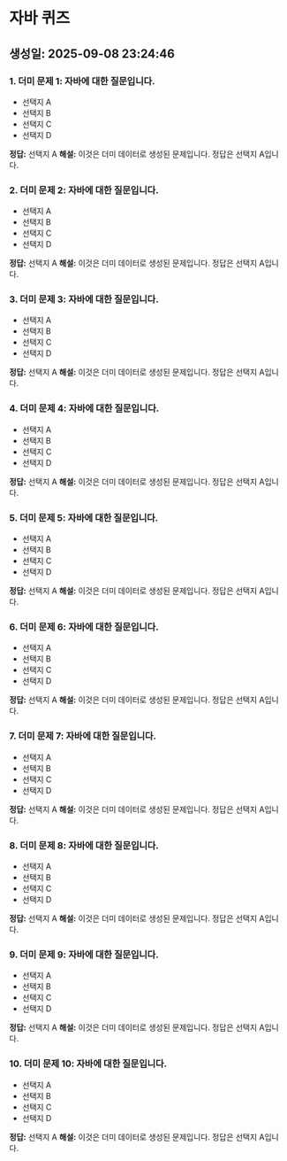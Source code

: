 # 자바 퀴즈

## 생성일: 2025-09-08 23:24:46

### 1. 더미 문제 1: 자바에 대한 질문입니다.
- 선택지 A
- 선택지 B
- 선택지 C
- 선택지 D

**정답:** 선택지 A
**해설:** 이것은 더미 데이터로 생성된 문제입니다. 정답은 선택지 A입니다.

### 2. 더미 문제 2: 자바에 대한 질문입니다.
- 선택지 A
- 선택지 B
- 선택지 C
- 선택지 D

**정답:** 선택지 A
**해설:** 이것은 더미 데이터로 생성된 문제입니다. 정답은 선택지 A입니다.

### 3. 더미 문제 3: 자바에 대한 질문입니다.
- 선택지 A
- 선택지 B
- 선택지 C
- 선택지 D

**정답:** 선택지 A
**해설:** 이것은 더미 데이터로 생성된 문제입니다. 정답은 선택지 A입니다.

### 4. 더미 문제 4: 자바에 대한 질문입니다.
- 선택지 A
- 선택지 B
- 선택지 C
- 선택지 D

**정답:** 선택지 A
**해설:** 이것은 더미 데이터로 생성된 문제입니다. 정답은 선택지 A입니다.

### 5. 더미 문제 5: 자바에 대한 질문입니다.
- 선택지 A
- 선택지 B
- 선택지 C
- 선택지 D

**정답:** 선택지 A
**해설:** 이것은 더미 데이터로 생성된 문제입니다. 정답은 선택지 A입니다.

### 6. 더미 문제 6: 자바에 대한 질문입니다.
- 선택지 A
- 선택지 B
- 선택지 C
- 선택지 D

**정답:** 선택지 A
**해설:** 이것은 더미 데이터로 생성된 문제입니다. 정답은 선택지 A입니다.

### 7. 더미 문제 7: 자바에 대한 질문입니다.
- 선택지 A
- 선택지 B
- 선택지 C
- 선택지 D

**정답:** 선택지 A
**해설:** 이것은 더미 데이터로 생성된 문제입니다. 정답은 선택지 A입니다.

### 8. 더미 문제 8: 자바에 대한 질문입니다.
- 선택지 A
- 선택지 B
- 선택지 C
- 선택지 D

**정답:** 선택지 A
**해설:** 이것은 더미 데이터로 생성된 문제입니다. 정답은 선택지 A입니다.

### 9. 더미 문제 9: 자바에 대한 질문입니다.
- 선택지 A
- 선택지 B
- 선택지 C
- 선택지 D

**정답:** 선택지 A
**해설:** 이것은 더미 데이터로 생성된 문제입니다. 정답은 선택지 A입니다.

### 10. 더미 문제 10: 자바에 대한 질문입니다.
- 선택지 A
- 선택지 B
- 선택지 C
- 선택지 D

**정답:** 선택지 A
**해설:** 이것은 더미 데이터로 생성된 문제입니다. 정답은 선택지 A입니다.

